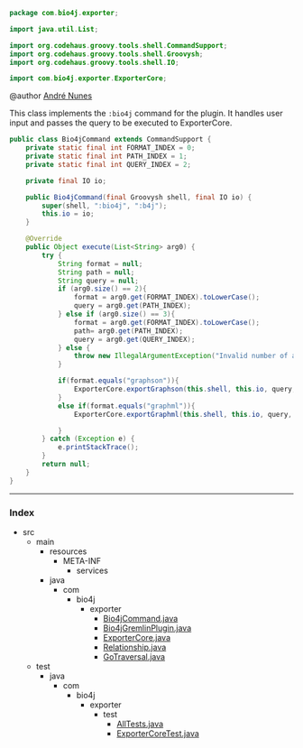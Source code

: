 
```java
package com.bio4j.exporter;

import java.util.List;

import org.codehaus.groovy.tools.shell.CommandSupport;
import org.codehaus.groovy.tools.shell.Groovysh;
import org.codehaus.groovy.tools.shell.IO;

import com.bio4j.exporter.ExporterCore;
```



@author <a href="mailto:andre.garcia.nunes@gmail.com"> André Nunes </a>

This class implements the ``:bio4j`` command for the plugin. It handles user input and passes the query to be executed to ExporterCore. 
 


```java
public class Bio4jCommand extends CommandSupport {
	private static final int FORMAT_INDEX = 0;
	private static final int PATH_INDEX = 1;
	private static final int QUERY_INDEX = 2;

	private final IO io;	

	public Bio4jCommand(final Groovysh shell, final IO io) {
		super(shell, ":bio4j", ":b4j");
		this.io = io;
	}

	@Override
	public Object execute(List<String> arg0) {
		try {
			String format = null;
			String path = null;
			String query = null;			
			if (arg0.size() == 2){
				format = arg0.get(FORMAT_INDEX).toLowerCase();
				query = arg0.get(PATH_INDEX);
			} else if (arg0.size() == 3){
				format = arg0.get(FORMAT_INDEX).toLowerCase();
				path= arg0.get(PATH_INDEX);
				query = arg0.get(QUERY_INDEX);				
			} else {
				throw new IllegalArgumentException("Invalid number of arguments"); 
			}				 

			if(format.equals("graphson")){
				ExporterCore.exportGraphson(this.shell, this.io, query, path);
			} 
			else if(format.equals("graphml")){
				ExporterCore.exportGraphml(this.shell, this.io, query, path);

			}
		} catch (Exception e) {
			e.printStackTrace();
		}
		return null;
	}
}

```


------

### Index

+ src
  + main
    + resources
      + META-INF
        + services
    + java
      + com
        + bio4j
          + exporter
            + [Bio4jCommand.java][main/java/com/bio4j/exporter/Bio4jCommand.java]
            + [Bio4jGremlinPlugin.java][main/java/com/bio4j/exporter/Bio4jGremlinPlugin.java]
            + [ExporterCore.java][main/java/com/bio4j/exporter/ExporterCore.java]
            + [Relationship.java][main/java/com/bio4j/exporter/Relationship.java]
            + [GoTraversal.java][main/java/com/bio4j/exporter/GoTraversal.java]
  + test
    + java
      + com
        + bio4j
          + exporter
            + test
              + [AllTests.java][test/java/com/bio4j/exporter/test/AllTests.java]
              + [ExporterCoreTest.java][test/java/com/bio4j/exporter/test/ExporterCoreTest.java]

[main/java/com/bio4j/exporter/Bio4jCommand.java]: Bio4jCommand.java.md
[main/java/com/bio4j/exporter/Bio4jGremlinPlugin.java]: Bio4jGremlinPlugin.java.md
[main/java/com/bio4j/exporter/ExporterCore.java]: ExporterCore.java.md
[main/java/com/bio4j/exporter/Relationship.java]: Relationship.java.md
[main/java/com/bio4j/exporter/GoTraversal.java]: GoTraversal.java.md
[test/java/com/bio4j/exporter/test/AllTests.java]: ../../../../../test/java/com/bio4j/exporter/test/AllTests.java.md
[test/java/com/bio4j/exporter/test/ExporterCoreTest.java]: ../../../../../test/java/com/bio4j/exporter/test/ExporterCoreTest.java.md